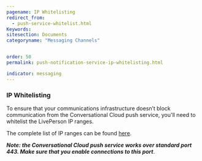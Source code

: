 ```yaml
---
pagename: IP Whitelisting
redirect_from:
  - push-service-whitelist.html
Keywords:
sitesection: Documents
categoryname: "Messaging Channels"


order: 50
permalink: push-notification-service-ip-whitelisting.html

indicator: messaging
---
```

### IP Whitelisting

To ensure that your communications infrastructure doesn’t block communication from the Conversational Cloud push service, you'll need to whitelist the LivePerson IP ranges.

The complete list of IP ranges can be found [here](https://knowledge.liveperson.com/security-regulations-security-configuring-your-firewall.html).

**_Note: the Conversational Cloud push service works over standard port 443. Make sure that you enable connections to this port_**.
